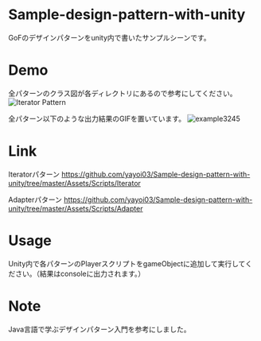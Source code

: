 
# Sample-design-pattern-with-unity
GoFのデザインパターンをunity内で書いたサンプルシーンです。

# Demo
全パターンのクラス図が各ディレクトリにあるので参考にしてください。
![Iterator Pattern](https://user-images.githubusercontent.com/47607604/75369899-9c4a9c80-5907-11ea-896e-2e98e9300f9e.png)

全パターン以下のような出力結果のGIFを置いています。
![example3245](https://user-images.githubusercontent.com/47607604/75370048-db78ed80-5907-11ea-84b7-530866981b74.gif)

# Link
Iteratorパターン
https://github.com/yayoi03/Sample-design-pattern-with-unity/tree/master/Assets/Scripts/Iterator

Adapterパターン
https://github.com/yayoi03/Sample-design-pattern-with-unity/tree/master/Assets/Scripts/Adapter

# Usage
Unity内で各パターンのPlayerスクリプトをgameObjectに追加して実行してください。（結果はconsoleに出力されます。）

# Note
Java言語で学ぶデザインパターン入門を参考にしました。

